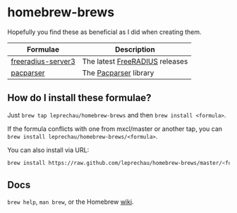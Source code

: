 homebrew-brews
====================

Hopefully you find these as beneficial as I did when creating them.

| Formulae                                    | Description                        |
----------------------------------------------|------------------------------------|
| [freeradius-server3](freeradius-server3.rb) | The latest [FreeRADIUS][] releases |
| [pacparser](pacparser.rb)                   | The [Pacparser][] library          |

How do I install these formulae?
--------------------------------
Just `brew tap leprechau/homebrew-brews` and then `brew install <formula>`.

If the formula conflicts with one from mxcl/master or another tap, you can `brew install leprechau/homebrew-brews/<formula>`.

You can also install via URL:

```bash
brew install https://raw.github.com/leprechau/homebrew-brews/master/<formula>.rb
```

Docs
----
`brew help`, `man brew`, or the Homebrew [wiki][].


[FreeRADIUS]:https://github.com/FreeRADIUS/freeradius-server
[Pacparser]:https://github.com/pacparser/pacparser
[wiki]:http://wiki.github.com/mxcl/homebrew
